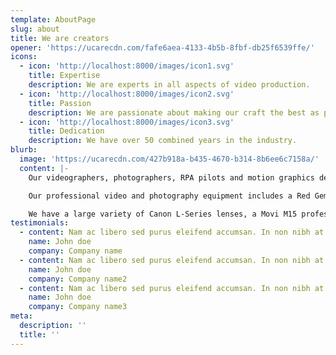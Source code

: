 ```yaml
---
template: AboutPage
slug: about
title: We are creators
opener: 'https://ucarecdn.com/fafe6aea-4133-4b5b-8fbf-db25f6539ffe/'
icons:
  - icon: 'http://localhost:8000/images/icon1.svg'
    title: Expertise
    description: We are experts in all aspects of video production.
  - icon: 'http://localhost:8000/images/icon2.svg'
    title: Passion
    description: We are passionate about making our craft the best as possible.
  - icon: 'http://localhost:8000/images/icon3.svg'
    title: Dedication
    description: We have over 50 combined years in the industry.
blurb:
  image: 'https://ucarecdn.com/427b918a-b435-4670-b314-8b6ee6c7158a/'
  content: |-
    Our videographers, photographers, RPA pilots and motion graphics designers take a new school approach to all of the videos we create and are constantly adding to our vast array of professional film production gear to make all of our videos stand out.

    Our professional video and photography equipment includes a Red Gemini 5K, Canon C200, Canon 1DX mkII,  as well as a DJI Inspire 2 Drone capable of shooting 5.2K raw footage!

    We have a large variety of Canon L-Series lenses, a Movi M15 professional Gimbal, a Ronin S Gimbal, a motion control timelapse device with slider, professional audio and lighting equipment, 3X Godox AD600 battery powered outdoor studio flashes and the list goes on!
testimonials:
  - content: Nam ac libero sed purus eleifend accumsan. In non nibh at mi venenatis condimentum id ut dolor. Integer nec eros consectetur ante aliquet consectetur a sit amet ex. Integer placerat tincidunt mollis.
    name: John doe
    company: Company name
  - content: Nam ac libero sed purus eleifend accumsan. In non nibh at mi venenatis condimentum id ut dolor. Integer nec eros consectetur ante aliquet consectetur a sit amet ex. Integer placerat tincidunt mollis.
    name: John doe
    company: Company name2
  - content: Nam ac libero sed purus eleifend accumsan. In non nibh at mi venenatis condimentum id ut dolor. Integer nec eros consectetur ante aliquet consectetur a sit amet ex. Integer placerat tincidunt mollis.
    name: John doe
    company: Company name3
meta:
  description: ''
  title: ''
---
```

